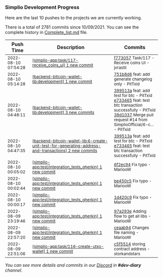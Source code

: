 
### Simplio Development Progress

Here are the last 10 pushes to the projects we are currently working.

There is a total of 2781 commits since 10/09/2021. You can see the complete history in
 [Complete_list.md](Complete_list.md) file.

| Push Time | Description | Commits |
| --- | --- | --- |
| <sub>2022-08-10 07:54:28</sub> | <sub>[[simplio-app:task/117\-receive\_coins\_ui] 1 new commit](https://github.com/SimplioOfficial/simplio-app/commit/f773057a492b878348e6c8c8b2601a38a08af9a5)</sub> | <sub>[f773057](https://github.com/SimplioOfficial/simplio-app/commit/f773057a492b878348e6c8c8b2601a38a08af9a5) Task/117 - Receive coins UI - jvrastil</sub> |
| <sub>2022-08-10 05:14:28</sub> | <sub>[[backend-bitcoin-wallet-lib:development] 1 new commit](https://github.com/SimplioOfficial/backend-bitcoin-wallet-lib/commit/751b8d636ddbc263b6940f8f475e650f98d4e5b3)</sub> | <sub>[751b8d6](https://github.com/SimplioOfficial/backend-bitcoin-wallet-lib/commit/751b8d636ddbc263b6940f8f475e650f98d4e5b3) feat: add generate changelog only - PitTxid</sub> |
| <sub>2022-08-10 04:48:11</sub> | <sub>[[backend-bitcoin-wallet-lib:development] 3 new commits](https://github.com/SimplioOfficial/backend-bitcoin-wallet-lib/compare/6ab539f8be8e...38d1037cf9c1)</sub> | <sub>[399513a](https://github.com/SimplioOfficial/backend-bitcoin-wallet-lib/commit/399513a3b58850d61beae255d04d3efa9d0ed298) feat: add test for btc - PitTxid<br>[e733465](https://github.com/SimplioOfficial/backend-bitcoin-wallet-lib/commit/e7334652a326a0a4da6aca0f008dc89db8e4a5f2) feat: test btc transaction successfully - PitTxid<br>[38d1037](https://github.com/SimplioOfficial/backend-bitcoin-wallet-lib/commit/38d1037cf9c159da286e64be59c9b097e1b50c6d) Merge pull request #14 from SimplioOfficial/6-c... - PitTxid</sub> |
| <sub>2022-08-10 04:47:35</sub> | <sub>[[backend-bitcoin-wallet-lib:6\-create\-unit\-test\-for\-generating\-address\-and\-transactions] 2 new commits](https://github.com/SimplioOfficial/backend-bitcoin-wallet-lib/compare/794781ad331b...e7334652a326)</sub> | <sub>[399513a](https://github.com/SimplioOfficial/backend-bitcoin-wallet-lib/commit/399513a3b58850d61beae255d04d3efa9d0ed298) feat: add test for btc - PitTxid<br>[e733465](https://github.com/SimplioOfficial/backend-bitcoin-wallet-lib/commit/e7334652a326a0a4da6aca0f008dc89db8e4a5f2) feat: test btc transaction successfully - PitTxid</sub> |
| <sub>2022-08-10 00:05:02</sub> | <sub>[[simplio-app:test/integration\_tests\_gherkin] 1 new commit](https://github.com/SimplioOfficial/simplio-app/commit/6f2ec9471daf2258ff740d8e287ff20c65cea352)</sub> | <sub>[6f2ec94](https://github.com/SimplioOfficial/simplio-app/commit/6f2ec9471daf2258ff740d8e287ff20c65cea352) Fix typo - MariooW</sub> |
| <sub>2022-08-10 00:02:44</sub> | <sub>[[simplio-app:test/integration\_tests\_gherkin] 1 new commit](https://github.com/SimplioOfficial/simplio-app/commit/be450c5986b6286e2664bdc39ab210542c6b4ab4)</sub> | <sub>[be450c5](https://github.com/SimplioOfficial/simplio-app/commit/be450c5986b6286e2664bdc39ab210542c6b4ab4) Fix typo - MariooW</sub> |
| <sub>2022-08-10 00:00:17</sub> | <sub>[[simplio-app:test/integration\_tests\_gherkin] 1 new commit](https://github.com/SimplioOfficial/simplio-app/commit/1d420c991185533f579eb20206fcc40086cd059e)</sub> | <sub>[1d420c9](https://github.com/SimplioOfficial/simplio-app/commit/1d420c991185533f579eb20206fcc40086cd059e) Fix typo - MariooW</sub> |
| <sub>2022-08-09 23:19:46</sub> | <sub>[[simplio-app:test/integration\_tests\_gherkin] 1 new commit](https://github.com/SimplioOfficial/simplio-app/commit/97a293e64cb1b890c43f1c437284c98203a4ca0a)</sub> | <sub>[97a293e](https://github.com/SimplioOfficial/simplio-app/commit/97a293e64cb1b890c43f1c437284c98203a4ca0a) Adding flow to get all libs - MariooW</sub> |
| <sub>2022-08-09 22:57:20</sub> | <sub>[[simplio-app:test/integration\_tests\_gherkin] 1 new commit](https://github.com/SimplioOfficial/simplio-app/commit/ceaab94ac1a94bffbbce7854fac34d37be80906b)</sub> | <sub>[ceaab94](https://github.com/SimplioOfficial/simplio-app/commit/ceaab94ac1a94bffbbce7854fac34d37be80906b) Changes file naming - MariooW</sub> |
| <sub>2022-08-09 22:51:06</sub> | <sub>[[simplio-app:task/116\-create\-utxo\-wallet] 1 new commit](https://github.com/SimplioOfficial/simplio-app/commit/c5f5514e9c51ef3b0a0a14f0d426dc7f1154f876)</sub> | <sub>[c5f5514](https://github.com/SimplioOfficial/simplio-app/commit/c5f5514e9c51ef3b0a0a14f0d426dc7f1154f876) storing contract address - storkandstars</sub> |

_You can see more details and commits in our [Discord](https://discord.gg/aKhjuwZmdP) in **#dev-diary** channel._
